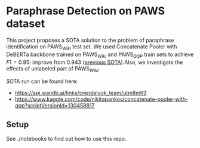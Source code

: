 # Paraphrase Detection on PAWS dataset

This project proposes a SOTA solution to the problem of paraphrase identification on PAWS$_{Wiki}$ test set. We used Concatenate Pooler with DeBERTa backbone trained on PAWS$_{Wiki}$ and PAWS$_{QQP}$ train sets to achieve $F1=0.95$: improve from $0.943$ ([previous SOTA](https://huggingface.co/domenicrosati/deberta-v3-large-finetuned-paws-paraphrase-detector)).Also, we investigate the effects of unlabeled part of PAWS$_{Wiki}$.

SOTA run can be found here:
- https://api.wandb.ai/links/crendelyok_team/utm8mtl3
- https://www.kaggle.com/code/nikitapankov/concatenate-pooler-with-qqp?scriptVersionId=130458817


## Setup 
See ./notebooks to find out how to use this repo. 